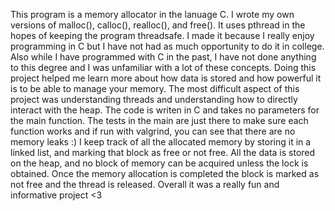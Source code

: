 This program is a memory allocator in the lanuage C. I wrote my own versions of
malloc(), calloc(), realloc(), and free(). It uses pthread in the hopes of keeping the
program threadsafe. I made it because I really enjoy programming in C but I have not had
as much opportunity to do it in college. Also while I have programmed with C in the past,
I have not done anything to this degree and I was unfamiliar with a lot of these concepts.
Doing this project helped me learn more about how data is stored and how powerful it is to
be able to manage your memory. The most difficult aspect of this project was understanding
threads and understanding how to directly interact with the heap. The code is writen in C
and takes no parameters for the main function. The tests in the main are just there to make
sure each function works and if run with valgrind, you can see that there are no memory
leaks :) I keep track of all the allocated memory by storing it in a linked list, and marking
that block as free or not free. All the data is stored on the heap, and no block of memory
can be acquired unless the lock is obtained. Once the memory allocation is completed the block
is marked as not free and the thread is released. Overall it was a really fun and informative
project <3

